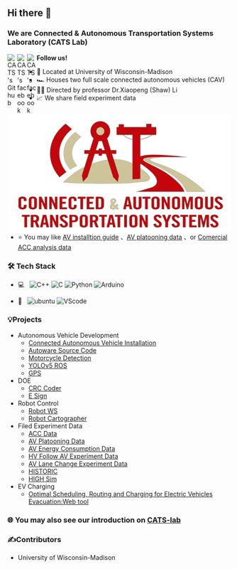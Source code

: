 ## Hi there 👋
### We are Connected & Autonomous Transportation Systems Laboratory (CATS Lab)
<a href="https://github.com/CATS-Lab">
  <img align="left" alt="CATS's Github" width="22px" src="https://cdn.jsdelivr.net/npm/simple-icons@v3/icons/github.svg" />
</a>
<a href="https://www.facebook.com/USFCATS/">
  <img align="left" alt="CATS's facebook" width="22px" src="https://cdn.jsdelivr.net/npm/simple-icons@v3/icons/facebook.svg" />
</a>
<a href="https://www.youtube.com/channel/UC373QJ-oemrgHekytE0dfvA">
  <img align="left" alt="CATS's facebook" width="22px" src="https://cdn.jsdelivr.net/npm/simple-icons@v3/icons/youtube.svg" />
</a>
<b>Follow us!</b>
<br>

<img align="right" alt="pnglogo" width="500px" src="https://github.com/CATS-Lab/.github/blob/main/CATS-Logo-UW%20Red.png" />

- 🏢 Located at University of Wisconsin-Madison
- 🏎️ Houses two full scale connected autonomous vehicles (CAV)
- 👩‍💻 Directed by professor Dr.Xiaopeng (Shaw) Li
- 📈 We share field experiment data 
- ⭐ You may like [AV installtion guide](https://github.com/CATS-Lab/Connected_Autonomous_Vehicle_Installation) 、[AV platooning data](https://github.com/CATS-Lab/AV-platooning-data) 、or [Comercial ACC analysis data](https://github.com/CATS-Lab/CATS-Lab-ACC-data)
### 🛠 Tech Stack

- 💻 &#160;
![C++](https://img.shields.io/badge/-C++-333333?style=flat&logo=c%2B%2B&logoColor=#00599C)
![C](https://img.shields.io/badge/-C-333333?style=flat&logo=c&logoColor=#00599C)
![Python](https://img.shields.io/badge/-Python-333333?style=flat&logo=Python&logoColor=#3776AB)
![Arduino](https://img.shields.io/badge/-Arduino-333333?style=flat&logo=Arduino&logoColor=#00979D)


- 🔧 &#160;
![ubuntu](https://img.shields.io/badge/-Ubuntu-333333?style=flat&logo=ubuntu)
![VScode](https://img.shields.io/badge/-vscode-333333?style=flat&logo=VisualStudioCode&logoColor=#007ACC)

### 💡Projects
- Autonomous Vehicle Development
  - [Connected Autonomous Vehicle Installation](https://github.com/CATS-Lab/AV-development-Connected_Autonomous_Vehicle_Installation)
  - [Autoware Source Code](https://github.com/CATS-Lab/AV-development-Autoware_source_code)
  - [Motorcycle Detection](https://github.com/CATS-Lab/AV-development-Motorcycle_Detection)
  - [YOLOv5 ROS](https://github.com/CATS-Lab/AV-development-YOLOv5_ROS)
  - [GPS](https://github.com/CATS-Lab/AV-development-GPS)
- DOE
  - [CRC Coder](https://github.com/CATS-Lab/DOE-CRC_coder)
  - [E Sign](https://github.com/CATS-Lab/DOE-e_sign)
- Robot Control
  - [Robot WS](https://github.com/CATS-Lab/Robot-Control-robot_ws)
  - [Robot Cartographer](https://github.com/CATS-Lab/Robot-Control-robot_cartographer)
- Filed Experiment Data
  - [ACC Data](https://github.com/CATS-Lab/Filed-experiment-data-ACC_data)
  - [AV Platooning Data](https://github.com/CATS-Lab/Filed-experiment-data-AV_platooning_data)
  - [AV Energy Consumption Data](https://github.com/CATS-Lab/Filed-experiment-data-AV_energy_consumption)
  - [HV Follow AV Experiment Data](https://github.com/CATS-Lab/Filed-experiment-data-HV_Follow_AV_Experiment)
  - [AV Lane Change Experiment Data](https://github.com/CATS-Lab/Filed-experiment-data-AV_Lane_Change_Experiment)
  - [HISTORIC](https://github.com/CATS-Lab/Filed-experiment-data-HISTORIC_data)
  - [HIGH Sim](https://github.com/CATS-Lab/Filed-experiment-data-HIGH_Sim)
- EV Charging
  - [Optimal Scheduling, Routing and Charging for Electric Vehicles Evacuation:Web tool](https://github.com/CATS-Lab/EV-Charging_Optimal_Scheduling_Routing_and_Charging_for_Electric_Vehicles_Evacuation_Web_tool/blob/main/README.md)

### 🌐 You may also see our introduction on [CATS-lab](https://catslab.wiscweb.wisc.edu/)
### ✍Contributors
- University of Wisconsin-Madison

<!--

**Here are some ideas to get you started:**

🙋‍♀️ A short introduction - what is your organization all about?
🌈 Contribution guidelines - how can the community get involved?
👩‍💻 Useful resources - where can the community find your docs? Is there anything else the community should know?
🍿 Fun facts - what does your team eat for breakfast?
🧙 Remember, you can do mighty things with the power of [Markdown](https://docs.github.com/github/writing-on-github/getting-started-with-writing-and-formatting-on-github/basic-writing-and-formatting-syntax)
-->
